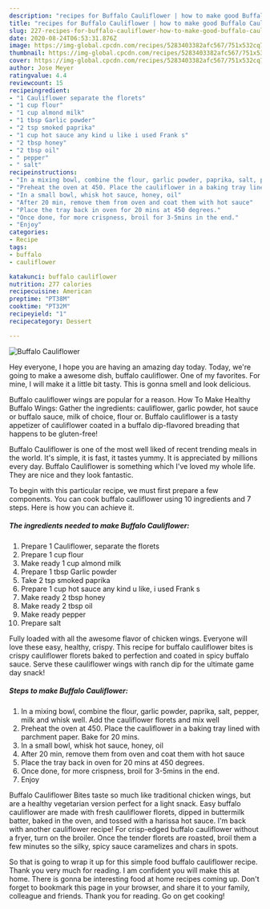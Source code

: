 ```yaml
---
description: "recipes for Buffalo Cauliflower | how to make good Buffalo Cauliflower"
title: "recipes for Buffalo Cauliflower | how to make good Buffalo Cauliflower"
slug: 227-recipes-for-buffalo-cauliflower-how-to-make-good-buffalo-cauliflower
date: 2020-08-24T06:53:31.876Z
image: https://img-global.cpcdn.com/recipes/5283403382afc567/751x532cq70/buffalo-cauliflower-recipe-main-photo.jpg
thumbnail: https://img-global.cpcdn.com/recipes/5283403382afc567/751x532cq70/buffalo-cauliflower-recipe-main-photo.jpg
cover: https://img-global.cpcdn.com/recipes/5283403382afc567/751x532cq70/buffalo-cauliflower-recipe-main-photo.jpg
author: Jose Meyer
ratingvalue: 4.4
reviewcount: 15
recipeingredient:
- "1 Cauliflower separate the florets"
- "1 cup flour"
- "1 cup almond milk"
- "1 tbsp Garlic powder"
- "2 tsp smoked paprika"
- "1 cup hot sauce any kind u like i used Frank s"
- "2 tbsp honey"
- "2 tbsp oil"
- " pepper"
- " salt"
recipeinstructions:
- "In a mixing bowl, combine the flour, garlic powder, paprika, salt, pepper, milk and whisk well. Add the cauliflower florets and mix well"
- "Preheat the oven at 450. Place the cauliflower in a baking tray lined with parchment paper. Bake for 20 mins."
- "In a small bowl, whisk hot sauce, honey, oil"
- "After 20 min, remove them from oven and coat them with hot sauce"
- "Place the tray back in oven for 20 mins at 450 degrees."
- "Once done, for more crispness, broil for 3-5mins in the end."
- "Enjoy"
categories:
- Recipe
tags:
- buffalo
- cauliflower

katakunci: buffalo cauliflower 
nutrition: 277 calories
recipecuisine: American
preptime: "PT38M"
cooktime: "PT32M"
recipeyield: "1"
recipecategory: Dessert

---
```



![Buffalo Cauliflower](https://img-global.cpcdn.com/recipes/5283403382afc567/751x532cq70/buffalo-cauliflower-recipe-main-photo.jpg)

Hey everyone, I hope you are having an amazing day today. Today, we're going to make a awesome dish, buffalo cauliflower. One of my favorites. For mine, I will make it a little bit tasty. This is gonna smell and look delicious.

Buffalo cauliflower wings are popular for a reason. How To Make Healthy Buffalo Wings: Gather the ingredients: cauliflower, garlic powder, hot sauce or buffalo sauce, milk of choice, flour or. Buffalo cauliflower is a tasty appetizer of cauliflower coated in a buffalo dip-flavored breading that happens to be gluten-free!

Buffalo Cauliflower is one of the most well liked of recent trending meals in the world. It's simple, it is fast, it tastes yummy. It is appreciated by millions every day. Buffalo Cauliflower is something which I've loved my whole life. They are nice and they look fantastic.


To begin with this particular recipe, we must first prepare a few components. You can cook buffalo cauliflower using 10 ingredients and 7 steps. Here is how you can achieve it.

<!--inarticleads1-->

##### The ingredients needed to make Buffalo Cauliflower:

1. Prepare 1 Cauliflower, separate the florets
1. Prepare 1 cup flour
1. Make ready 1 cup almond milk
1. Prepare 1 tbsp Garlic powder
1. Take 2 tsp smoked paprika
1. Prepare 1 cup hot sauce any kind u like, i used Frank s
1. Make ready 2 tbsp honey
1. Make ready 2 tbsp oil
1. Make ready  pepper
1. Prepare  salt


Fully loaded with all the awesome flavor of chicken wings. Everyone will love these easy, healthy, crispy. This recipe for buffalo cauliflower bites is crispy cauliflower florets baked to perfection and coated in spicy buffalo sauce. Serve these cauliflower wings with ranch dip for the ultimate game day snack! 

<!--inarticleads2-->

##### Steps to make Buffalo Cauliflower:

1. In a mixing bowl, combine the flour, garlic powder, paprika, salt, pepper, milk and whisk well. Add the cauliflower florets and mix well
1. Preheat the oven at 450. Place the cauliflower in a baking tray lined with parchment paper. Bake for 20 mins.
1. In a small bowl, whisk hot sauce, honey, oil
1. After 20 min, remove them from oven and coat them with hot sauce
1. Place the tray back in oven for 20 mins at 450 degrees.
1. Once done, for more crispness, broil for 3-5mins in the end.
1. Enjoy


Buffalo Cauliflower Bites taste so much like traditional chicken wings, but are a healthy vegetarian version perfect for a light snack. Easy buffalo cauliflower are made with fresh cauliflower florets, dipped in buttermilk batter, baked in the oven, and tossed with a harissa hot sauce. I&#39;m back with another cauliflower recipe! For crisp-edged buffalo cauliflower without a fryer, turn on the broiler. Once the tender florets are roasted, broil them a few minutes so the silky, spicy sauce caramelizes and chars in spots. 

So that is going to wrap it up for this simple food buffalo cauliflower recipe. Thank you very much for reading. I am confident you will make this at home. There is gonna be interesting food at home recipes coming up. Don't forget to bookmark this page in your browser, and share it to your family, colleague and friends. Thank you for reading. Go on get cooking!
